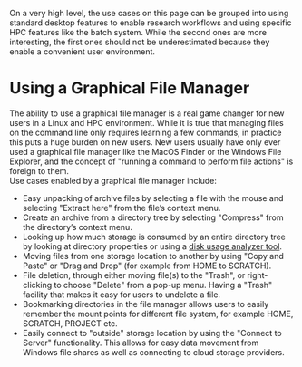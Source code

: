 On a very high level, the use cases on this page can be grouped into using standard desktop features to enable research workflows and using specific HPC features like the batch system. While the second ones are more interesting, the first ones should not be underestimated because they enable a convenient user environment.

# Using a Graphical File Manager
The ability to use a graphical file manager is a real game changer for new users in a Linux and HPC environment. While it is true that managing files on the command line only requires learning a few commands, in practice this puts a huge burden on new users. New users usually have only ever used a graphical file manager like the MacOS Finder or the Windows File Explorer, and the concept of "running a command to perform file actions" is foreign to them.  
Use cases enabled by a graphical file manager include:
- Easy unpacking of archive files by selecting a file with the mouse and selecting "Extract here" from the file’s context menu.
- Create an archive from a directory tree by selecting "Compress" from the directory’s context menu.
- Looking up how much storage is consumed by an entire directory tree by looking at directory properties or using a [disk usage analyzer tool](../ToolsAndApplications/README.md).
- Moving files from one storage location to another by using "Copy and Paste" or "Drag and Drop" (for example from HOME to SCRATCH).
- File deletion, through either moving file(s) to the "Trash", or right-clicking to choose "Delete" from a pop-up menu. Having a "Trash" facility that makes it easy for users to undelete a file.
- Bookmarking directories in the file manager allows users to easily remember the mount points for different file system, for example HOME, SCRATCH, PROJECT etc.
- Easily connect to "outside" storage location by using the "Connect to Server" functionality. This allows for easy data movement from Windows file shares as well as connecting to cloud storage providers.
